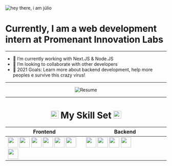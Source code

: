 ![hey there, i am júlio](./Images/Header.png)
# Currently, I am a web development intern at Promenant Innovation Labs
---
- 🔭 I’m currently working with Next.JS & Node.JS
-  🤝 I’m looking to collaborate with other developers
- 🥅 2021 Goals: Learn more about backend development, help more peoples e survive this crazy virus!
---
<div align="center">
    <img align="center" src="https://i.giphy.com/media/Sqlj82Xy4eZKSU9iVM/giphy.gif" alt="Resume" />
</div >

---

<div align="center">
    <h1>
    <img src="./Images/code.gif" 
    width="24"
    /> My Skill Set <img src="./Images/code.gif" 
    width="24"
    />
    </h1>
</div>

<table>
    <thead>
        <th>Frontend</th>
        <th>Backend</th>
    </thead>
    <tbody>
        <td valign="top" width="30%">
            <img src="./Images/Icons/Frontend/Html.svg" 
            width="32"
            />
            <img src="./Images/Icons/Frontend/Css.svg" 
            width="32"
            />
            <img src="./Images/Icons/Frontend/Javascript.svg" 
            width="32"
            />
            <img src="./Images/Icons/Frontend/React.svg" 
            width="32"
            />
            <img src="./Images/Icons/Frontend/nextj.png" 
            width="32"
            />
            <img src="./Images/Icons/Frontend/Styled-components.png" 
            width="32"
            >
            <img src="./Images/Icons/Frontend/Figma.svg" 
            width="32"> 
        </td>
        <td valign="top" width="32%">
            <img src="./Images/Icons/Backend/Express.svg" 
            width="32"
            />
            <img src="./Images/Icons/Backend/MongoDB.svg" 
            width="32"
            />
            <img src="./Images/Icons/Backend/Node.svg" 
            width="32"
            />
            <img src="./Images/Icons/Git.svg" 
            width="32"
            />
        </td>
    </tbody>
</table>
